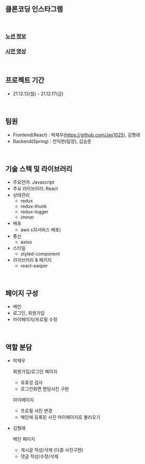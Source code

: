 <h2>클론코딩 인스타그램</h2>

<br/>

### [노션 정보](https://www.notion.so/7-799fe8433df447bc940595c7ed7804c2)
### [시연 영상](https://www.youtube.com/watch?v=dZGjyzbdzgU)

<br/>

## 프로젝트 기간

- 21.12.13(월) - 21.12.17(금)

<br/>

## 팀원

- Frontend(React) : 박재우(https://github.com/Jay1025), 김형래
- Backend(Spring) : 전익현(팀장), 김승준

<br/>

## 기술 스텍 및 라이브러리
- 주요언어: Javascript
- 주요 라이브러리: React
- 상태관리
  - redux
  - redux-thunk
  - redux-logger
  - immer
- 배포
  - aws s3(서비스 배포)
- 통신
  - axios
- 스타일
  - styled-component
- 라이브러리 & 패키지
  - react-swiper

<br/>

## **페이지 구성**

- 메인
- 로그인, 회원가입
- 마이페이지/프로필 수정

<br/>

## 역할 분담

- 박재우

  회원가입/로그인 페이지
  - 유효성 검사
  - 로그인화면 랜덤사진 구현  
  
  마이페이지 
  - 프로필 사진 변경
  - 메인에 등록된 사진 마이페이지로 불러오기      

- 김형래

  메인 페이지
  - 게시글 작성/삭제 (다중 사진구현)
  - 댓글 작성/수정/삭제 
